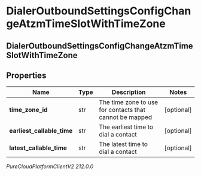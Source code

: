 # DialerOutboundSettingsConfigChangeAtzmTimeSlotWithTimeZone

## DialerOutboundSettingsConfigChangeAtzmTimeSlotWithTimeZone

## Properties

|Name | Type | Description | Notes|
|------------ | ------------- | ------------- | -------------|
| **time_zone_id** | str | The time zone to use for contacts that cannot be mapped | [optional] |
| **earliest_callable_time** | str | The earliest time to dial a contact | [optional] |
| **latest_callable_time** | str | The latest time to dial a contact | [optional] |



_PureCloudPlatformClientV2 212.0.0_

